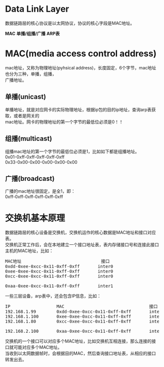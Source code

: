 # Data Link Layer
数据链路层的核心协议是以太网协议，协议的核心字段是MAC地址。  

**MAC**
**单播/组播/广播**
**ARP表**

# MAC(media access control address)    
mac地址，又称为物理地址(pyhsical address)，长度固定，6个字节，mac地址也分为三种，单播，组播，  
广播地址。      
    
## 单播(unicast)    
单播地址，就是对应网卡的实际物理地址，根据ip包的目的ip地址，查询arp表获取，或者是网关的    
mac地址。网卡的物理地址的第一个字节的最低位必须是0！！      
    
## 组播(multicast)    
组播mac地址的第一个字节的最低位必须是1，比如如下都是组播地址。      
0x01-0xff-0xff-0xff-0xff-0xff      
0x33-0x00-0x00-0x00-0x00-0x00      
    
## 广播(broadcast)    
广播的mac地址很固定，是全1，即：      
0xff-0xff-0xff-0xff-0xff-0xff      
  
# 交换机基本原理  
数据链路层的核心设备是交换机，交换机运作的核心数据是MAC地址和接口对应表。  
交换机正常工作后，会在本地建立一个接口地址表，表内存储接口号和连接此接口
主机的MAC地址，比如：  
<pre>
MAC地址								接口    
0xdd-0xee-0xcc-0x11-0xff-0xff		inter0
0xee-0xee-0xcc-0x11-0xff-0xff       inter0
0xcc-0xee-0xcc-0x11-0xff-0xff		inter0            

0xaa-0xee-0xcc-0x11-0xff-0xff		inter1
</pre>
一些三层设备，arp表中，还会包含IP信息，比如：
<pre>
IP					MAC									接口    
192.168.1.99		0xdd-0xee-0xcc-0x11-0xff-0xff		inter0
192.168.1.100		0xee-0xee-0xcc-0x11-0xff-0xff       inter0
192.168.1.80		0xcc-0xee-0xcc-0x11-0xff-0xff		inter0            

192.168.2.100		0xaa-0xee-0xcc-0x11-0xff-0xff		inter1
</pre>

交换机的一个接口可以对应多个MAC地址，比如交换机互相连接，那么连接的接口就可能对应多个MAC地址。  
当收到以太网数据帧时，会根据目的MAC，然后查询接口地址表，从相应的接口转发出去。  
